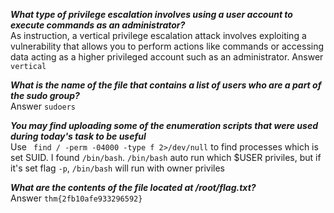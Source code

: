 ***What type of privilege escalation involves using a user account to execute commands as an administrator?***  
As instruction, a vertical privilege escalation attack involves exploiting a vulnerability that allows you to perform actions like commands or accessing data acting as a higher privileged account such as an administrator.
Answer `vertical`  

***What is the name of the file that contains a list of users who are a part of the sudo group?***  
Answer `sudoers`  

***You may find uploading some of the enumeration scripts that were used during today's task to be useful***  
Use ` find / -perm -04000 -type f 2>/dev/null` to find processes which is set SUID. I found `/bin/bash`. `/bin/bash` auto run 
which $USER priviles, but if it's set flag `-p`, `/bin/bash` will run with owner priviles  

***What are the contents of the file located at /root/flag.txt?***  
Answer `thm{2fb10afe933296592}`  

